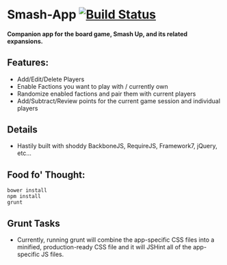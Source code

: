Smash-App [![Build Status](https://travis-ci.org/shawnphoffman/Smash-App.svg?branch=master)](https://travis-ci.org/shawnphoffman/Smash-App)
=========

#### Companion app for the board game, Smash Up, and its related expansions.

## Features: 
- Add/Edit/Delete Players
- Enable Factions you want to play with / currently own
- Randomize enabled factions and pair them with current players
- Add/Subtract/Review points for the current game session and individual players

## Details
- Hastily built with shoddy BackboneJS, RequireJS, Framework7, jQuery, etc...

## Food fo' Thought:
    bower install
    npm install
    grunt 
  
## Grunt Tasks
- Currently, running grunt will combine the app-specific CSS files into a minified, production-ready CSS file and it will JSHint all of the app-specific JS files.
